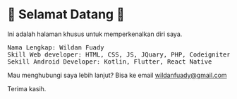 # :wave: Selamat Datang :wave:

Ini adalah halaman khusus untuk memperkenalkan diri saya.

<pre>Nama Lengkap: Wildan Fuady
Skill Web developer: HTML, CSS, JS, JQuary, PHP, Codeigniter, Laravel, YII
Sekill Android Developer: Kotlin, Flutter, React Native</pre>

Mau menghubungi saya lebih lanjut? Bisa ke email wildanfuady@gmail.com

Terima kasih.
